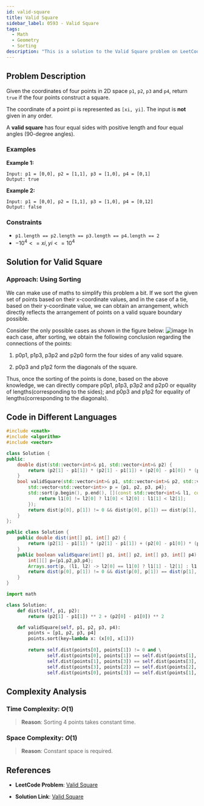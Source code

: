 ```yaml
---
id: valid-square
title: Valid Square
sidebar_label: 0593 - Valid Square
tags:
  - Math
  - Geometry
  - Sorting
description: "This is a solution to the Valid Square problem on LeetCode."
---
```


## Problem Description

Given the coordinates of four points in 2D space `p1`, `p2`, `p3` and `p4`, return `true` if the four points construct a square.

The coordinate of a point pi is represented as `[xi, yi]`. The input is **not** given in any order.

A **valid square** has four equal sides with positive length and four equal angles (90-degree angles).

### Examples
**Example 1:**

```
Input: p1 = [0,0], p2 = [1,1], p3 = [1,0], p4 = [0,1]
Output: true
```

**Example 2:**

```
Input: p1 = [0,0], p2 = [1,1], p3 = [1,0], p4 = [0,12]
Output: false
```

### Constraints

- `p1.length == p2.length == p3.length == p4.length == 2`
- $-10^4 <= xi, yi <= 10^4$

## Solution for Valid Square
### Approach: Using Sorting

We can make use of maths to simplify this problem a bit. If we sort the given set of points based on their x-coordinate values, and in the case of a tie, based on their y-coordinate value, we can obtain an arrangement, which directly reflects the arrangement of points on a valid square boundary possible.

Consider the only possible cases as shown in the figure below:
![image](https://assets.leetcode.com/static_assets/media/original_images/593_Valid_Square_1.PNG)
In each case, after sorting, we obtain the following conclusion regarding the connections of the points:

1. p0p1, p1p3, p3p2 and p2p0 form the four sides of any valid square.

2. p0p3 and p1p2 form the diagonals of the square.

Thus, once the sorting of the points is done, based on the above knowledge, we can directly compare p0p1, p1p3, p3p2 and p2p0 or equality of lengths(corresponding to the sides); and p0p3 and p1p2 for equality of lengths(corresponding to the diagonals).

## Code in Different Languages

<Tabs>
<TabItem value="cpp" label="C++">
  <SolutionAuthor name="@Shreyash3087"/>

```cpp
#include <cmath>
#include <algorithm>
#include <vector>

class Solution {
public:
    double dist(std::vector<int>& p1, std::vector<int>& p2) {
        return (p2[1] - p1[1]) * (p2[1] - p1[1]) + (p2[0] - p1[0]) * (p2[0] - p1[0]);
    }
    bool validSquare(std::vector<int>& p1, std::vector<int>& p2, std::vector<int>& p3, std::vector<int>& p4) {
        std::vector<std::vector<int>> p = {p1, p2, p3, p4};
        std::sort(p.begin(), p.end(), [](const std::vector<int>& l1, const std::vector<int>& l2) {
            return l1[0] != l2[0] ? l1[0] < l2[0] : l1[1] < l2[1];
        });
        return dist(p[0], p[1]) != 0 && dist(p[0], p[1]) == dist(p[1], p[3]) && dist(p[1], p[3]) == dist(p[3], p[2]) && dist(p[3], p[2]) == dist(p[2], p[0]) && dist(p[0], p[3]) == dist(p[1], p[2]);
    }
};


```
</TabItem>
<TabItem value="java" label="Java">
  <SolutionAuthor name="@Shreyash3087"/>

```java
public class Solution {
    public double dist(int[] p1, int[] p2) {
        return (p2[1] - p1[1]) * (p2[1] - p1[1]) + (p2[0] - p1[0]) * (p2[0] - p1[0]);
    }
    public boolean validSquare(int[] p1, int[] p2, int[] p3, int[] p4) {
        int[][] p={p1,p2,p3,p4};
        Arrays.sort(p, (l1, l2) -> l2[0] == l1[0] ? l1[1] - l2[1] : l1[0] - l2[0]);
        return dist(p[0], p[1]) != 0 && dist(p[0], p[1]) == dist(p[1], p[3]) && dist(p[1], p[3]) == dist(p[3], p[2]) && dist(p[3], p[2]) == dist(p[2], p[0])   && dist(p[0],p[3])==dist(p[1],p[2]);
    }
}

```

</TabItem>
<TabItem value="python" label="Python">
  <SolutionAuthor name="@Shreyash3087"/>

```python
import math

class Solution:
    def dist(self, p1, p2):
        return (p2[1] - p1[1]) ** 2 + (p2[0] - p1[0]) ** 2

    def validSquare(self, p1, p2, p3, p4):
        points = [p1, p2, p3, p4]
        points.sort(key=lambda x: (x[0], x[1]))
        
        return self.dist(points[0], points[1]) != 0 and \
               self.dist(points[0], points[1]) == self.dist(points[1], points[3]) and \
               self.dist(points[1], points[3]) == self.dist(points[3], points[2]) and \
               self.dist(points[3], points[2]) == self.dist(points[2], points[0]) and \
               self.dist(points[0], points[3]) == self.dist(points[1], points[2])


```
</TabItem>
</Tabs>

## Complexity Analysis

### Time Complexity: $O(1)$

> **Reason**: Sorting 4 points takes constant time.

### Space Complexity: $O(1)$

> **Reason**: Constant space is required.

## References

- **LeetCode Problem**: [Valid Square](https://leetcode.com/problems/valid-square/description/)

- **Solution Link**: [Valid Square](https://leetcode.com/problems/valid-square/solutions/)
